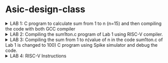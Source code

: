 # Asic-design-class

<details>
<summary>LAB 1: C program to calculate sum from 1 to n (n=15) and then compiling the code with both GCC compiler</summary>

`sum1ton.c` is the file containing code to calculate the sum from 1 to n.

<p align="left">
  <img width="750" alt="1" src="https://github.com/user-attachments/assets/c03a8f66-e356-447a-815a-be940fdeec59">
</p>

Compiling the code using GCC compiler :
compiling the `sum1ton.c` with `gcc sum1ton.c` and run the executable file `./a.out`

<p align="left">
  <img width="750" alt="2" src="https://github.com/user-attachments/assets/9512912e-08f9-4a01-8950-b18ee442cfa4">
</p>

Output for sum from 1 to 15 is shown.

</details>

<details>
<summary>LAB 2: Compiling the sum1ton.c program of Lab 1 using RISC-V compiler. </summary>

Compiling the code using RISC-V compiler :

<p align="left">
  <img width="750" alt="3" src="https://github.com/user-attachments/assets/880561bb-45f1-466d-ada0-306014f6dbff">
</p>

compiling the `sum1ton.c` usung O1 optimization :
```bash
riscv64-unknown-elf-gcc -O1 -mabi=lp64 -march=rv64i -o sum1ton.o sum1ton.c
```
```bash
riscv64-unknown-elf-objdump -d sum1ton.o | less
```

<p align="left">
  <img width="750" alt="9" src="https://github.com/user-attachments/assets/ca1fdc9f-044e-4c64-b84a-ca40d518ba4f">
</p>

The number of instruction in the main function in 15

compiling the `sum1ton.c` using Ofast optimization :
```bash
riscv64-unknown-elf-gcc -Ofast -mabi=lp64 -march=rv64i -o sum1ton.o sum1ton.c`
```
```bash
riscv64-unknown-elf-objdump -d sum1ton.o | less
```

<p align="left">
  <img width="750" alt="6" src="https://github.com/user-attachments/assets/dac7aa97-b411-4c8e-b383-e54e9f5c3ebc">
</p>

Number of instruction in the main function is 12

Note : O1 optimization follows the standards but Ofast might break some programs, Ofast takes lesser number of instructions and provides better optimisation than O1

</details>



<details>
<summary>LAB 3: Compiling the sum from 1 to n(value of n in the code sum1ton.c of Lab 1 is changed to 100) C program using Spike simulator and debug the code. </summary>

compiling the `sum1ton.c` using the RISC-V compiler using the Ofast command :

```bash
riscv64-unknown-elf-gcc -Ofast -mabi=lp64 -march=rv64i -o sum1ton.o sum1ton.c
```

<p align="left">
 <img width="750" alt="5" src="https://github.com/user-attachments/assets/a67b6868-c6b6-4182-8bc4-45d7a476a575">
</p>

The above image shows the output using both `./a.out ` and `spike pk sum1ton.o`. Both of them have same output for sum from 1 to 100.

### Debug 

Debug the code using spike command :

```bash
spike -d pk sum1ton.o
```

command for spike debugger to run till instruction 100b0
```bash
until pc 0 100b0
```
to check the value at the register a2
```bash
reg 0 a2
```
<p align="left">
  <img width="750" alt="8" src="https://github.com/user-attachments/assets/4afaa25c-43f5-4e74-9997-76b20d08897c">
</p>

The above image displays how the value of a2 register changes while manual debugging.
The instruction `lui a2, 0x1` instruction changes the a2 register's value from 0x0000000000000000 to 0x0000000000001000.
The instruction `lui a0, 0x21` shows the a0 register value 0x0000000000021000.




Futher steps shows the vlaue at register sp. we again run the instructions from 0 to 100b8.

```bash
until pc 0 100b8
```

check the value at the register sp
```bash
reg 0 sp
```

The below image shows the manual debug.
`addi sp, sp, -16` instruction decrements the stack pointer (sp) by 16, The value of sp register was 0x0000003ffffffb50, and is now updated to 0x0000003ffffffb40

<p align="left">
  <img width="750" alt="7" src="https://github.com/user-attachments/assets/238392fa-484a-42fb-ae67-50418e61fef1">
</p>

Note :

1. lui stands for Load Upper Immediate, operates on the higher 16 bits and addi (Add Immediate) performs addition between the immediate value and the contents of the source register, then places the result into the destination register.

</details>


<details>
<summary>LAB 4: RISC-V Instructions</summary>
  
# RISC-V instructions


RISC-V (Reduced Instruction Set Computer - V) is an open standard instruction set architecture (ISA) based on established principles of RISC. The RISC-V ISA has a small number of instruction formats, making it relatively simple to understand and implement. The primary instruction formats in RISC-V are **R-type, I-type, S-type, B-type, U-type,** and **J-type**. Each format is designed for different types of operations and encodes different information in the instruction's 32 bits.


### 1. **R-type (Register)**
- **Explanation:**
  1. Used for arithmetic and logical operations involving two source registers and one destination register.
  2. Allows complex operations like addition, subtraction, and bitwise operations.
  3. Commonly used in ALU (Arithmetic Logic Unit) operations.

- **Instruction format:**
  - **opcode (7 bits):** Operation code that specifies the instruction.
  - **rd (5 bits):** Destination register.
  - **funct3 (3 bits):** Function modifier for opcode; helps determine the specific operation.
  - **rs1 (5 bits):** First source register.
  - **rs2 (5 bits):** Second source register.
  - **funct7 (7 bits):** Additional function modifier; often used to extend the opcode.

### 2. **I-type (Immediate)**
- **Explanation:**
  1. Handles operations with one source register and an immediate (constant) value.
  2. Used in load instructions, arithmetic with immediate values, and system calls.
  3. Simplifies operations that require a constant operand.

- **Instruction format:**
  - **opcode (7 bits):** Operation code.
  - **rd (5 bits):** Destination register.
  - **funct3 (3 bits):** Function modifier.
  - **rs1 (5 bits):** Source register.
  - **imm[11:0] (12 bits):** Immediate value.

### 3. **S-type (Store)**
- **Explanation:**
  1. Facilitates storing data from a register into memory.
  2. Combines a base address (from a register) with an offset to calculate the memory address.
  3. Often used in conjunction with load instructions to manage memory.

- **Instruction format:**
  - **opcode (7 bits):** Operation code.
  - **imm[11:5] (7 bits):** Upper bits of the immediate value.
  - **rs2 (5 bits):** Source register (data to store).
  - **rs1 (5 bits):** Base address register.
  - **funct3 (3 bits):** Function modifier.
  - **imm[4:0] (5 bits):** Lower bits of the immediate value.

### 4. **B-type (Branch)**
- **Explanation:**
  1. Used for conditional branching based on comparisons between two registers.
  2. Helps in implementing control flow constructs like loops and conditional statements.
  3. Modifies the program counter based on a branch condition.

- **Instruction format:**
  - **opcode (7 bits):** Operation code.
  - **imm[12] (1 bit):** Immediate value (bit 12).
  - **imm[10:5] (6 bits):** Immediate value (bits 10-5).
  - **rs2 (5 bits):** Second source register.
  - **rs1 (5 bits):** First source register.
  - **funct3 (3 bits):** Function modifier.
  - **imm[4:1] (4 bits):** Immediate value (bits 4-1).
  - **imm[11] (1 bit):** Immediate value (bit 11).

### 5. **U-type (Upper Immediate)**
- **Explanation:**
  1. Used for loading a 20-bit immediate value into a register.
  2. Commonly used for creating large constants or setting up addresses.
  3. Essential for address calculation in conjunction with other instructions.

- **Instruction format:**
  - **opcode (7 bits):** Operation code.
  - **rd (5 bits):** Destination register.
  - **imm[31:12] (20 bits):** Upper 20 bits of the immediate value.

### 6. **J-type (Jump)**
- **Explanation:**
  1. Directly modifies the program counter to jump to a new instruction address.
  2. Includes instructions like `jal` for jumping and linking return addresses.
  3. Useful for function calls and handling program control flow.

- **Instruction format:**
  - **opcode (7 bits):** Operation code.
  - **rd (5 bits):** Destination register.
  - **imm[20] (1 bit):** Immediate value (bit 20).
  - **imm[10:1] (10 bits):** Immediate value (bits 10-1).
  - **imm[11] (1 bit):** Immediate value (bit 11).
  - **imm[19:12] (8 bits):** Immediate value (bits 19-12).

<p align="left">
  <img width="750" alt="1" src="https://github.com/user-attachments/assets/d5232af0-8c4e-4fe8-9aa9-7fc77967a66b">
</p>

## Explanation of the subfields :

### Immediate (`imm`)
A variable-length field embedded in instructions, representing a constant value. It's used directly as an operand or offset in various operations, such as arithmetic, memory access, and branching. The size and location differ across instruction formats, with some requiring sign extension.

### `funct7`
A 7-bit function code that specifies the operation variant within R-type instructions. It works with `opcode` and `funct3` to differentiate operations sharing the same basic function, like distinguishing between `add` and `sub`.

### `funct3`
A 3-bit field that further refines the operation specified by the `opcode`. It is used across multiple instruction formats (R-type, I-type, etc.) to indicate specific operations or conditions, such as arithmetic functions, memory operations, or branch types.

### `opcode`
A 7-bit field that identifies the general operation category (e.g., arithmetic, load/store, branch). It forms the basis for instruction decoding and works with `funct3` and `funct7` to determine the specific operation.

### Register Specifiers (`rs1`, `rs2`, `rd`)
- **`rs1` and `rs2`:** Source registers providing operands for an operation.
- **`rd`:** The destination register where the result is stored. These fields are central to operations across RISC-V formats, ensuring consistent and efficient register access.


## Instructions given


```markdown
| S.no. | Operation   | RISC-V ISA    | Hardcoded ISA | Instruction Format |
|-------|-------------|---------------|---------------|--------------------|
| 1     | ADD r8, r9, r10  | 32'h00A482B3 | 32'h02208300  | R-type             |
| 2     | SUB r10, r8, r9  | 32'h409482B3 | 32'h02209380  | R-type             |
| 3     | AND r9, r8, r10  | 32'h00A4C2B3 | 32'h0230A400  | R-type             |
| 4     | OR r8, r9, r5    | 32'h005482B3 | 32'h02513480  | R-type             |
| 5     | XOR r8, r8, r4   | 32'h004482B3 | 32'h0240C500  | R-type             |
| 6     | SLT r00, r1, r4  | 32'h004002B3 | 32'h02415580  | R-type             |
| 7     | ADDI r02, r2, 5  | 32'h00510113 | 32'h00520600  | I-type             |
| 8     | SW r2, r0, 4     | 32'h00412023 | 32'h00209181  | S-type             |
| 9     | SRL r06, r01, r1 | 32'h00119533 | 32'h00271803  | R-type             |
| 10    | BNE r0, r0, 20   | 32'h01400063 | 32'h01409002  | B-type             |
| 11    | BEQ r0, r0, 15   | 32'h00F00063 | 32'h00F00002  | B-type             |
| 12    | LW r03, r01, 2   | 32'h00210183 | 32'h00208681  | I-type             |
| 13    | SLL r05, r01, r1 | 32'h00109533 | 32'h00208783  | R-type             |
```

</details>
